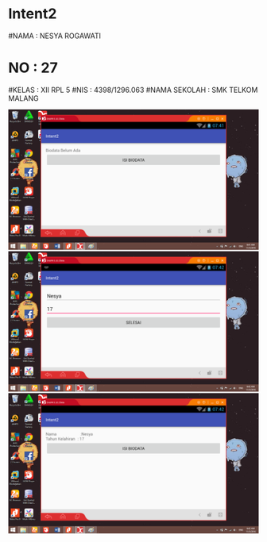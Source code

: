 # Intent2
#NAMA         : NESYA ROGAWATI
# NO          : 27
#KELAS        : XII RPL 5
#NIS          : 4398/1296.063
#NAMA SEKOLAH : SMK TELKOM MALANG

![Intent%202.1](https://github.com/nesyar/Intent2/blob/master/Intent%202.1.png)
![Intent%202.2](https://github.com/nesyar/Intent2/blob/master/Intent%202.2.png)
![Intent%202.3](https://github.com/nesyar/Intent2/blob/master/Intent%202.3.png)
